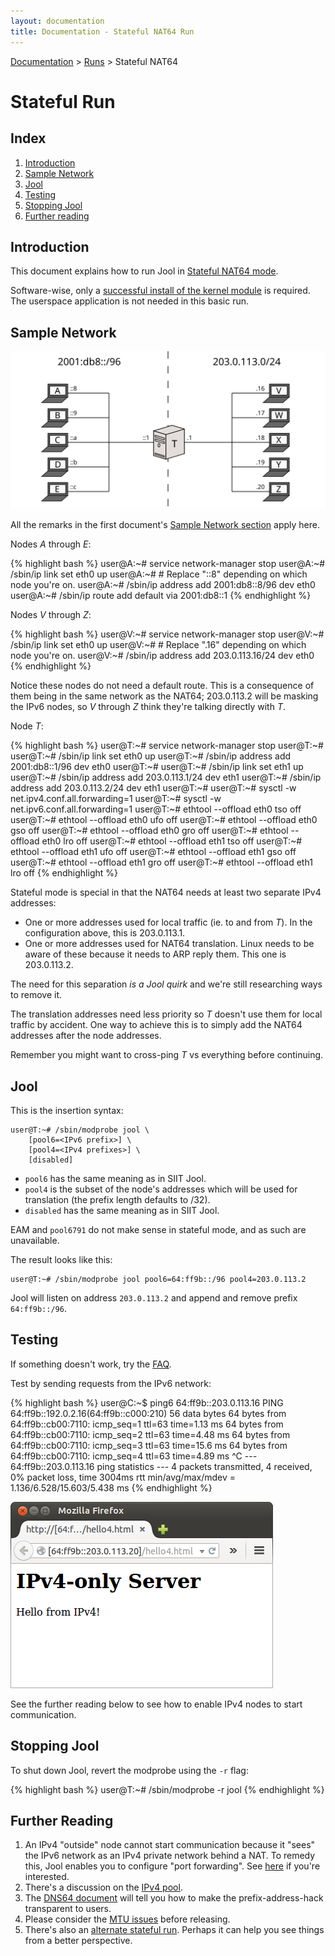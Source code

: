 ```yaml
---
layout: documentation
title: Documentation - Stateful NAT64 Run
---
```


[Documentation](doc-index.html) > [Runs](doc-index.html#runs) > Stateful NAT64

# Stateful Run

## Index

1. [Introduction](#introduction)
2. [Sample Network](#sample-network)
3. [Jool](#jool)
4. [Testing](#testing)
5. [Stopping Jool](#stopping-jool)
6. [Further reading](#further-reading)

## Introduction

This document explains how to run Jool in [Stateful NAT64 mode](intro-nat64.html#stateful-nat64).

Software-wise, only a [successful install of the kernel module](mod-install.html) is required. The userspace application is not needed in this basic run.

## Sample Network

![Figure 1 - Sample Network](images/network/stateful.svg)

All the remarks in the first document's [Sample Network section](mod-run-vanilla.html#sample-network) apply here.

Nodes _A_ through _E_:

{% highlight bash %}
user@A:~# service network-manager stop
user@A:~# /sbin/ip link set eth0 up
user@A:~# # Replace "::8" depending on which node you're on.
user@A:~# /sbin/ip address add 2001:db8::8/96 dev eth0
user@A:~# /sbin/ip route add default via 2001:db8::1
{% endhighlight %}

Nodes _V_ through _Z_:

{% highlight bash %}
user@V:~# service network-manager stop
user@V:~# /sbin/ip link set eth0 up
user@V:~# # Replace ".16" depending on which node you're on.
user@V:~# /sbin/ip address add 203.0.113.16/24 dev eth0
{% endhighlight %}

Notice these nodes do not need a default route. This is a consequence of them being in the same network as the NAT64; 203.0.113.2 will be masking the IPv6 nodes, so _V_ through _Z_ think they're talking directly with _T_.

Node _T_:

{% highlight bash %}
user@T:~# service network-manager stop
user@T:~# 
user@T:~# /sbin/ip link set eth0 up
user@T:~# /sbin/ip address add 2001:db8::1/96 dev eth0
user@T:~# 
user@T:~# /sbin/ip link set eth1 up
user@T:~# /sbin/ip address add 203.0.113.1/24 dev eth1
user@T:~# /sbin/ip address add 203.0.113.2/24 dev eth1
user@T:~# 
user@T:~# sysctl -w net.ipv4.conf.all.forwarding=1
user@T:~# sysctl -w net.ipv6.conf.all.forwarding=1
user@T:~# ethtool --offload eth0 tso off
user@T:~# ethtool --offload eth0 ufo off
user@T:~# ethtool --offload eth0 gso off
user@T:~# ethtool --offload eth0 gro off
user@T:~# ethtool --offload eth0 lro off
user@T:~# ethtool --offload eth1 tso off
user@T:~# ethtool --offload eth1 ufo off
user@T:~# ethtool --offload eth1 gso off
user@T:~# ethtool --offload eth1 gro off
user@T:~# ethtool --offload eth1 lro off
{% endhighlight %}

Stateful mode is special in that the NAT64 needs at least two separate IPv4 addresses:

- One or more addresses used for local traffic (ie. to and from _T_). In the configuration above, this is 203.0.113.1.
- One or more addresses used for NAT64 translation. Linux needs to be aware of these because it needs to ARP reply them. This one is 203.0.113.2.

The need for this separation _is a Jool quirk_ and we're still researching ways to remove it.

The translation addresses need less priority so _T_ doesn't use them for local traffic by accident. One way to achieve this is to simply add the NAT64 addresses after the node addresses.

Remember you might want to cross-ping _T_ vs everything before continuing.

## Jool

This is the insertion syntax:

	user@T:~# /sbin/modprobe jool \
		[pool6=<IPv6 prefix>] \
		[pool4=<IPv4 prefixes>] \
		[disabled]

- `pool6` has the same meaning as in SIIT Jool.
- `pool4` is the subset of the node's addresses which will be used for translation (the prefix length defaults to /32).
- `disabled` has the same meaning as in SIIT Jool.

EAM and `pool6791` do not make sense in stateful mode, and as such are unavailable.

The result looks like this:

	user@T:~# /sbin/modprobe jool pool6=64:ff9b::/96 pool4=203.0.113.2

Jool will listen on address `203.0.113.2` and append and remove prefix `64:ff9b::/96`.

## Testing

If something doesn't work, try the [FAQ](misc-faq.html).

Test by sending requests from the IPv6 network:

{% highlight bash %}
user@C:~$ ping6 64:ff9b::203.0.113.16
PING 64:ff9b::192.0.2.16(64:ff9b::c000:210) 56 data bytes
64 bytes from 64:ff9b::cb00:7110: icmp_seq=1 ttl=63 time=1.13 ms
64 bytes from 64:ff9b::cb00:7110: icmp_seq=2 ttl=63 time=4.48 ms
64 bytes from 64:ff9b::cb00:7110: icmp_seq=3 ttl=63 time=15.6 ms
64 bytes from 64:ff9b::cb00:7110: icmp_seq=4 ttl=63 time=4.89 ms
^C
--- 64:ff9b::203.0.113.16 ping statistics ---
4 packets transmitted, 4 received, 0% packet loss, time 3004ms
rtt min/avg/max/mdev = 1.136/6.528/15.603/5.438 ms
{% endhighlight %}

![Figure 1 - IPv4 TCP from an IPv6 node](images/run-stateful-firefox-4to6.png)

See the further reading below to see how to enable IPv4 nodes to start communication.

## Stopping Jool

To shut down Jool, revert the modprobe using the `-r` flag:

{% highlight bash %}
user@T:~# /sbin/modprobe -r jool
{% endhighlight %}

## Further Reading

1. An IPv4 "outside" node cannot start communication because it "sees" the IPv6 network as an IPv4 private network behind a NAT. To remedy this, Jool enables you to configure "port forwarding". See [here](op-static-bindings.html) if you're interested.
2. There's a discussion on the [IPv4 pool](op-pool4.html).
3. The [DNS64 document](op-dns64.html) will tell you how to make the prefix-address-hack transparent to users.
4. Please consider the [MTU issues](misc-mtu.html) before releasing.
5. There's also an [alternate stateful run](mod-run-alternate.html). Perhaps it can help you see things from a better perspective.

